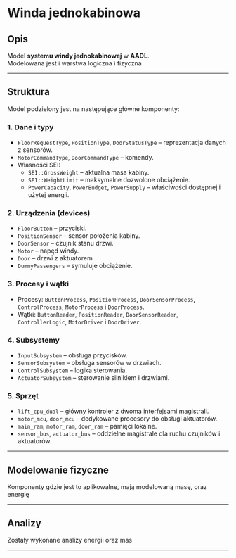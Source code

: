 # Winda jednokabinowa

## Opis
Model **systemu windy jednokabinowej** w **AADL**.  
Modelowana jest i warstwa logiczna i fizyczna

---

## Struktura
Model podzielony jest na następujące główne komponenty:

### 1. **Dane i typy**
- `FloorRequestType`, `PositionType`, `DoorStatusType` – reprezentacja danych z sensorów.
- `MotorCommandType`, `DoorCommandType` – komendy.
- Własności SEI:  
  - `SEI::GrossWeight` – aktualna masa kabiny.  
  - `SEI::WeightLimit` – maksymalne dozwolone obciążenie.  
  - `PowerCapacity`, `PowerBudget`, `PowerSupply` – właściwości dostępnej i użytej energii.  

### 2. **Urządzenia (devices)**
- `FloorButton` – przyciski. 
- `PositionSensor` – sensor położenia kabiny.  
- `DoorSensor` – czujnik stanu drzwi.  
- `Motor` – napęd windy.  
- `Door` – drzwi z aktuatorem
- `DummyPassengers` – symuluje obciążenie.

### 3. **Procesy i wątki**
- Procesy: `ButtonProcess`, `PositionProcess`, `DoorSensorProcess`, `ControlProcess`, `MotorProcess` i `DoorProcess`.  
- Wątki: `ButtonReader`, `PositionReader`, `DoorSensorReader`, `ControllerLogic`, `MotorDriver` i `DoorDriver`.  

### 4. **Subsystemy**
- `InputSubsystem` – obsługa przycisków.  
- `SensorSubsystem` – obsługa sensorów w drzwiach.
- `ControlSubsystem` – logika sterowania.  
- `ActuatorSubsystem` – sterowanie silnikiem i drzwiami.  

### 5. **Sprzęt**
- `lift_cpu_dual` – główny kontroler z dwoma interfejsami magistrali.  
- `motor_mcu`, `door_mcu` – dedykowane procesory do obsługi aktuatorów.  
- `main_ram`, `motor_ram`, `door_ram` – pamięci lokalne.  
- `sensor_bus`, `actuator_bus` – oddzielne magistrale dla ruchu czujników i aktuatorów.  

---

## Modelowanie fizyczne
Komponenty gdzie jest to aplikowalne, mają modelowaną masę, oraz energię

---

## Analizy
Zostały wykonane analizy energii oraz mas

---
